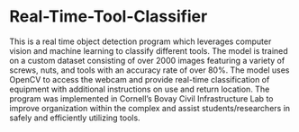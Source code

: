 # Real-Time-Tool-Classifier

This is a real time object detection program which leverages computer vision and machine learning to classify different tools. The model is trained on a custom dataset consisting of over 2000 images featuring a variety of screws, nuts, and tools with an accuracy rate of over 80%. The model uses OpenCV to access the webcam and provide real-time classification of equipment with additional instructions on use and return location. The program was implemented in Cornell’s Bovay Civil Infrastructure Lab to improve organization within the complex and assist students/researchers in safely and efficiently utilizing tools.


